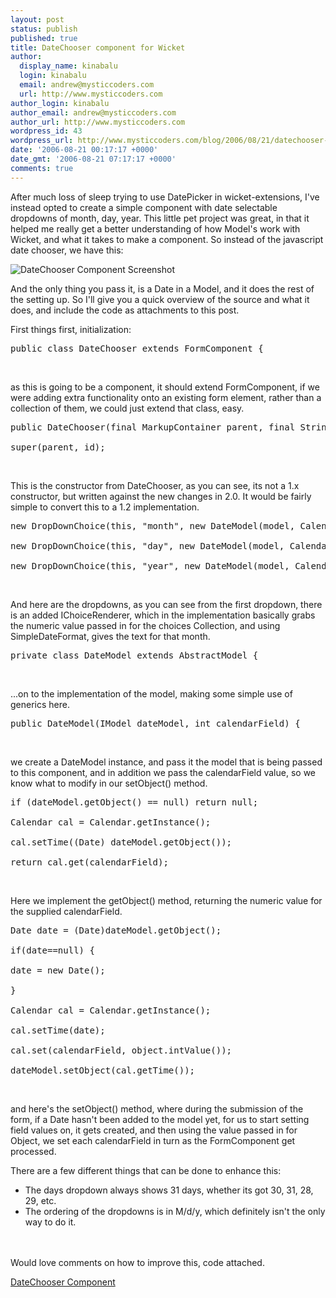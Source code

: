 ```yaml
---
layout: post
status: publish
published: true
title: DateChooser component for Wicket
author:
  display_name: kinabalu
  login: kinabalu
  email: andrew@mysticcoders.com
  url: http://www.mysticcoders.com
author_login: kinabalu
author_email: andrew@mysticcoders.com
author_url: http://www.mysticcoders.com
wordpress_id: 43
wordpress_url: http://www.mysticcoders.com/blog/2006/08/21/datechooser-component-for-wicket/
date: '2006-08-21 00:17:17 +0000'
date_gmt: '2006-08-21 07:17:17 +0000'
comments: true
---
```

After much loss of sleep trying to use DatePicker in wicket-extensions, I've instead opted to create a simple component with date selectable dropdowns of month, day, year.  This little pet project was great, in that it helped me really get a better understanding of how Model's work with Wicket<a id="more"></a><a id="more-43"></a>, and what it takes to make a component.  So instead of the javascript date chooser, we have this:

<img id="image42" src="http://www.mysticcoders.com/wp-content/uploads/2006/08/picture-1.png" alt="DateChooser Component Screenshot" />

And the only thing you pass it, is a Date in a Model, and it does the rest of the setting up.  So I'll give you a quick overview of the source and what it does, and include the code as attachments to this post.

First things first, initialization:

<pre>public class DateChooser extends FormComponent {</pre><br />
as this is going to be a component, it should extend FormComponent, if we were adding extra functionality onto an existing form element, rather than a collection of them, we could just extend that class, easy.

<pre>public DateChooser(final MarkupContainer parent, final String id, IModel model) {<br />
super(parent, id);</pre><br />
This is the constructor from DateChooser, as you can see, its not a 1.x constructor, but written against the new changes in 2.0.  It would be fairly simple to convert this to a 1.2 implementation.

<pre>new DropDownChoice(this, "month", new DateModel(model, Calendar.MONTH), getMonths(), new IChoiceRenderer() { ... }<br />
new DropDownChoice(this, "day", new DateModel(model, Calendar.DAY_OF_MONTH), getDays());<br />
new DropDownChoice(this, "year", new DateModel(model, Calendar.YEAR), getYears());</pre><br />
And here are the dropdowns, as you can see from the first dropdown, there is an added IChoiceRenderer, which in the implementation basically grabs the numeric value passed in for the choices Collection, and using SimpleDateFormat, gives the text for that month.

<pre>private class DateModel extends AbstractModel {</pre><br />
...on to the implementation of the model, making some simple use of generics here.

<pre>public DateModel(IModel dateModel, int calendarField) {</pre><br />
we create a DateModel instance, and pass it the model that is being passed to this component, and in addition we pass the calendarField value, so we know what to modify in our setObject() method.

<pre>if (dateModel.getObject() == null) return null;<br />
Calendar cal = Calendar.getInstance();<br />
cal.setTime((Date) dateModel.getObject());<br />
return cal.get(calendarField);</pre><br />
Here we implement the getObject() method, returning the numeric value for the supplied calendarField.

<pre>Date date = (Date)dateModel.getObject();<br />
if(date==null) {<br />
date = new Date();<br />
}<br />
Calendar cal = Calendar.getInstance();<br />
cal.setTime(date);<br />
cal.set(calendarField, object.intValue());<br />
dateModel.setObject(cal.getTime());</pre><br />
and here's the setObject() method, where during the submission of the form, if a Date hasn't been added to the model yet, for us to start setting field values on, it gets created, and then using the value passed in for Object, we set each calendarField in turn as the FormComponent get processed.

There are a few different things that can be done to enhance this:

<ul>
<li>The days dropdown always shows 31 days, whether its got 30, 31, 28, 29, etc.</li>
<li>The ordering of the dropdowns is in M/d/y, which definitely isn't the only way to do it.</li><br />
</ul><br />
Would love comments on how to improve this, code attached.

<a id="p44" title="DateChooser Component" href="http://www.mysticcoders.com/wp-content/uploads/2006/08/datechoosercomponent.zip">DateChooser Component</a>

